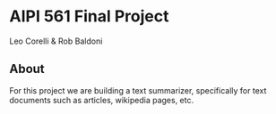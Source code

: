 # AIPI 561 Final Project
Leo Corelli & Rob Baldoni

## About

For this project we are building a text summarizer, specifically for text documents such as articles, wikipedia pages, etc. 
